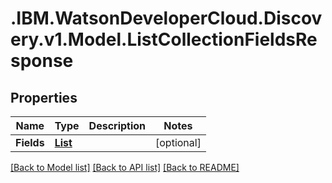 # .IBM.WatsonDeveloperCloud.Discovery.v1.Model.ListCollectionFieldsResponse
## Properties

Name | Type | Description | Notes
------------ | ------------- | ------------- | -------------
**Fields** | [**List<Field>**](Field.md) |  | [optional] 

[[Back to Model list]](../README.md#documentation-for-models) [[Back to API list]](../README.md#documentation-for-api-endpoints) [[Back to README]](../README.md)

